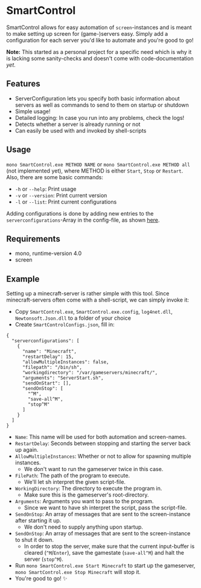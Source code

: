 # SmartControl
SmartControl allows for easy automation of `screen`-instances and is meant to make setting up screen for (game-)servers easy. Simply add a configuration for each server you'd like to automate and you're good to go!

**Note:** This started as a personal project for a specific need which is why it is lacking some sanity-checks and doesn't come with code-documentation *yet*. 

## Features
* ServerConfiguration lets you specify both basic information about servers as well as commands to send to them on startup or shutdown
* Simple usage!
* Detailed logging: In case you run into any problems, check the logs!
* Detects whether a server is already running or not
* Can easily be used with and invoked by shell-scripts

## Usage
`mono SmartControl.exe METHOD NAME` or `mono SmartControl.exe METHOD all` (not implemented yet), where METHOD is either `Start`, `Stop` or `Restart`.
Also, there are some basic commands:
* `-h` or `--help`: Print usage
* `-v` or `--version`: Print current version
* `-l` or `--list`: Print current configurations

Adding configurations is done by adding new entries to the `serverconfigurations`-Array in the config-file, as shown [here](#example).

## Requirements
* mono, runtime-version 4.0
* screen

## Example
Setting up a minecraft-server is rather simple with this tool. Since minecraft-servers often come with a shell-script, we can simply invoke it:
* Copy `SmartControl.exe`, `SmartControl.exe.config`, `log4net.dll`, `Newtonsoft.Json.dll` to a folder of your choice
* Create `SmartControlConfigs.json`, fill in:
```
{
  "serverconfigurations": [
    {
      "name": "Minecraft",
      "restartDelay": 15,
      "allowMultipleInstances": false,
      "filepath": "/bin/sh",
      "workingdirectory": "/var/gameservers/minecraft/",
      "arguments": "ServerStart.sh",
      "sendOnStart": [],
      "sendOnStop": [
        "^M",
        "save-all^M",
        "stop^M"
      ]
    }
  ]
}
```
  * `Name`: This name will be used for both automation and screen-names.
  * `RestartDelay`: Seconds between stopping and starting the server back up again.
  * `AllowMultipleInstances`: Whether or not to allow for spawning multiple instances.
    * We don't want to run the gameserver twice in this case.
  * `FilePath`: The path of the program to execute.
    * We'll let sh interpret the given script-file.
  * `WorkingDirectory`: The directory to execute the program in.
    * Make sure this is the gameserver's root-directory.
  * `Arguments`: Arguments you want to pass to the program.
    * Since we want to have sh interpret the script, pass the script-file.
  * `SendOnStop`: An array of messages that are sent to the screen-instance after starting it up.
    * We don't need to supply anything upon startup.
  * `SendOnStop`: An array of messages that are sent to the screen-instance to shut it down.
    * In order to stop the server, make sure that the current input-buffer is cleared (`^M`/`Enter`), save the gamestate (`save-all^M`) and halt the server (`stop^M`).
* Run `mono SmartControl.exe Start Minecraft` to start up the gameserver, `mono SmartControl.exe Stop Minecraft` will stop it.
* You're good to go! :sparkles:
